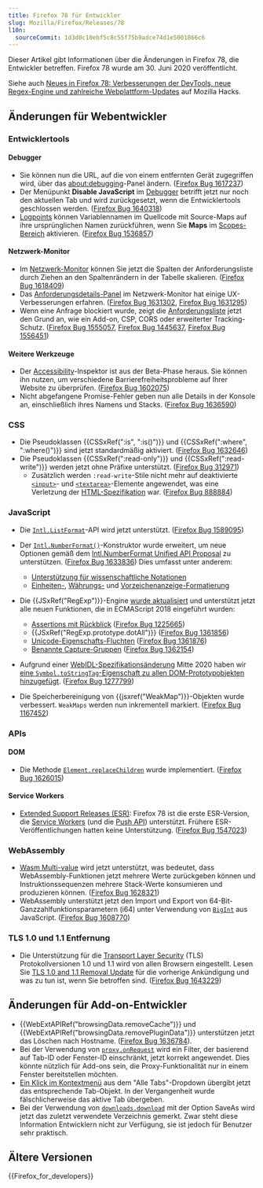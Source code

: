 ```yaml
---
title: Firefox 78 für Entwickler
slug: Mozilla/Firefox/Releases/78
l10n:
  sourceCommit: 1d3d0c10ebf5c8c55f75b9adce74d1e5001866c6
---
```


Dieser Artikel gibt Informationen über die Änderungen in Firefox 78, die Entwickler betreffen. Firefox 78 wurde am 30. Juni 2020 veröffentlicht.

Siehe auch [Neues in Firefox 78: Verbesserungen der DevTools, neue Regex-Engine und zahlreiche Webplattform-Updates](https://hacks.mozilla.org/2020/06/new-in-firefox-78/) auf Mozilla Hacks.

## Änderungen für Webentwickler

### Entwicklertools

#### Debugger

- Sie können nun die URL, auf die von einem entfernten Gerät zugegriffen wird, über das [about:debugging](https://firefox-source-docs.mozilla.org/devtools-user/about_colon_debugging/index.html#connecting-to-a-remote-device)-Panel ändern. ([Firefox Bug 1617237](https://bugzil.la/1617237))
- Der Menüpunkt **Disable JavaScript** im [Debugger](https://firefox-source-docs.mozilla.org/devtools-user/debugger/ui_tour/index.html) betrifft jetzt nur noch den aktuellen Tab und wird zurückgesetzt, wenn die Entwicklertools geschlossen werden. ([Firefox Bug 1640318](https://bugzil.la/1640318))
- [Logpoints](https://firefox-source-docs.mozilla.org/devtools-user/debugger/set_a_logpoint/index.html) können Variablennamen im Quellcode mit Source-Maps auf ihre ursprünglichen Namen zurückführen, wenn Sie **Maps** im [Scopes-Bereich](https://firefox-source-docs.mozilla.org/devtools-user/debugger/ui_tour/index.html#scopes) aktivieren. ([Firefox Bug 1536857](https://bugzil.la/1536857))

#### Netzwerk-Monitor

- Im [Netzwerk-Monitor](https://firefox-source-docs.mozilla.org/devtools-user/network_monitor/request_list/index.html#network-request-columns) können Sie jetzt die Spalten der Anforderungsliste durch Ziehen an den Spaltenrändern in der Tabelle skalieren. ([Firefox Bug 1618409](https://bugzil.la/1618409))
- Das [Anforderungsdetails-Panel](https://firefox-source-docs.mozilla.org/devtools-user/network_monitor/request_details/index.html) im Netzwerk-Monitor hat einige UX-Verbesserungen erfahren. ([Firefox Bug 1631302](https://bugzil.la/1631302), [Firefox Bug 1631295](https://bugzil.la/1631295))
- Wenn eine Anfrage blockiert wurde, zeigt die [Anforderungsliste](https://firefox-source-docs.mozilla.org/devtools-user/network_monitor/request_list/index.html) jetzt den Grund an, wie ein Add-on, CSP, CORS oder erweiterter Tracking-Schutz. ([Firefox Bug 1555057](https://bugzil.la/1555057), [Firefox Bug 1445637](https://bugzil.la/1445637), [Firefox Bug 1556451](https://bugzil.la/1556451))

#### Weitere Werkzeuge

- Der [Accessibility](https://firefox-source-docs.mozilla.org/devtools-user/accessibility_inspector/index.html)-Inspektor ist aus der Beta-Phase heraus. Sie können ihn nutzen, um verschiedene Barrierefreiheitsprobleme auf Ihrer Website zu überprüfen. ([Firefox Bug 1602075](https://bugzil.la/1602075))
- Nicht abgefangene Promise-Fehler geben nun alle Details in der Konsole an, einschließlich ihres Namens und Stacks. ([Firefox Bug 1636590](https://bugzil.la/1636590))

### CSS

- Die Pseudoklassen {{CSSxRef(":is", ":is()")}} und {{CSSxRef(":where", ":where()")}} sind jetzt standardmäßig aktiviert. ([Firefox Bug 1632646](https://bugzil.la/1632646))
- Die Pseudoklassen {{CSSxRef(":read-only")}} und {{CSSxRef(":read-write")}} werden jetzt ohne Präfixe unterstützt. ([Firefox Bug 312971](https://bugzil.la/312971))
  - Zusätzlich werden `:read-write`-Stile nicht mehr auf deaktivierte [`<input>`](/de/docs/Web/HTML/Reference/Elements/input)- und [`<textarea>`](/de/docs/Web/HTML/Reference/Elements/textarea)-Elemente angewendet, was eine Verletzung der [HTML-Spezifikation](https://html.spec.whatwg.org/multipage/semantics-other.html#selector-read-write) war. ([Firefox Bug 888884](https://bugzil.la/888884))

### JavaScript

- Die [`Intl.ListFormat`](/de/docs/Web/JavaScript/Reference/Global_Objects/Intl/ListFormat)-API wird jetzt unterstützt. ([Firefox Bug 1589095](https://bugzil.la/1589095))
- Der [`Intl.NumberFormat()`](/de/docs/Web/JavaScript/Reference/Global_Objects/Intl/NumberFormat/NumberFormat)-Konstruktor wurde erweitert, um neue Optionen gemäß dem [Intl.NumberFormat Unified API Proposal](https://github.com/tc39/proposal-unified-intl-numberformat) zu unterstützen. ([Firefox Bug 1633836](https://bugzil.la/1633836)) Dies umfasst unter anderem:
  - [Unterstützung für wissenschaftliche Notationen](/de/docs/Web/JavaScript/Reference/Global_Objects/Intl/NumberFormat/NumberFormat#scientific_engineering_or_compact_notations)
  - [Einheiten-](/de/docs/Web/JavaScript/Reference/Global_Objects/Intl/NumberFormat/NumberFormat#unit_formatting), [Währungs-](/de/docs/Web/JavaScript/Reference/Global_Objects/Intl/NumberFormat/NumberFormat#currency_formatting) und [Vorzeichenanzeige-Formatierung](/de/docs/Web/JavaScript/Reference/Global_Objects/Intl/NumberFormat/NumberFormat#displaying_signs)

- Die {{JSxRef("RegExp")}}-Engine [wurde aktualisiert](https://hacks.mozilla.org/2020/06/a-new-regexp-engine-in-spidermonkey/) und unterstützt jetzt alle neuen Funktionen, die in ECMAScript 2018 eingeführt wurden:
  - [Assertions mit Rückblick](/de/docs/Web/JavaScript/Guide/Regular_expressions/Assertions) ([Firefox Bug 1225665](https://bugzil.la/1225665))
  - {{JSxRef("RegExp.prototype.dotAll")}} ([Firefox Bug 1361856](https://bugzil.la/1361856))
  - [Unicode-Eigenschafts-Fluchten](/de/docs/Web/JavaScript/Reference/Regular_expressions/Unicode_character_class_escape) ([Firefox Bug 1361876](https://bugzil.la/1361876))
  - [Benannte Capture-Gruppen](/de/docs/Web/JavaScript/Guide/Regular_expressions/Groups_and_backreferences) ([Firefox Bug 1362154](https://bugzil.la/1362154))

- Aufgrund einer [WebIDL-Spezifikationsänderung](https://github.com/whatwg/webidl/pull/357) Mitte 2020 haben wir [eine `Symbol.toStringTag`-Eigenschaft zu allen DOM-Prototypobjekten hinzugefügt](/de/docs/Web/JavaScript/Reference/Global_Objects/Symbol/toStringTag#tostringtag_available_on_all_dom_prototype_objects). ([Firefox Bug 1277799](https://bugzil.la/1277799))
- Die Speicherbereinigung von {{jsxref("WeakMap")}}-Objekten wurde verbessert. `WeakMaps` werden nun inkrementell markiert. ([Firefox Bug 1167452](https://bugzil.la/1167452))

### APIs

#### DOM

- Die Methode [`Element.replaceChildren`](/de/docs/Web/API/Element/replaceChildren) wurde implementiert. ([Firefox Bug 1626015](https://bugzil.la/1626015))

#### Service Workers

- [Extended Support Releases (ESR)](https://www.mozilla.org/en-US/firefox/enterprise/): Firefox 78 ist die erste ESR-Version, die [Service Workers](/de/docs/Web/API/Service_Worker_API) (und die [Push API](/de/docs/Web/API/Push_API)) unterstützt. Frühere ESR-Veröffentlichungen hatten keine Unterstützung. ([Firefox Bug 1547023](https://bugzil.la/1547023))

### WebAssembly

- [Wasm Multi-value](https://hacks.mozilla.org/2019/11/multi-value-all-the-wasm/) wird jetzt unterstützt, was bedeutet, dass WebAssembly-Funktionen jetzt mehrere Werte zurückgeben können und Instruktionssequenzen mehrere Stack-Werte konsumieren und produzieren können. ([Firefox Bug 1628321](https://bugzil.la/1628321))
- WebAssembly unterstützt jetzt den Import und Export von 64-Bit-Ganzzahlfunktionsparametern (i64) unter Verwendung von [`BigInt`](/de/docs/Web/JavaScript/Reference/Global_Objects/BigInt) aus JavaScript. ([Firefox Bug 1608770](https://bugzil.la/1608770))

### TLS 1.0 und 1.1 Entfernung

- Die Unterstützung für die [Transport Layer Security](/de/docs/Web/Security/Transport_Layer_Security) (TLS) Protokollversionen 1.0 und 1.1 wird von allen Browsern eingestellt. Lesen Sie [TLS 1.0 and 1.1 Removal Update](https://hacks.mozilla.org/2019/05/tls-1-0-and-1-1-removal-update/) für die vorherige Ankündigung und was zu tun ist, wenn Sie betroffen sind. ([Firefox Bug 1643229](https://bugzil.la/1643229))

## Änderungen für Add-on-Entwickler

- {{WebExtAPIRef("browsingData.removeCache")}} und {{WebExtAPIRef("browsingData.removePluginData")}} unterstützen jetzt das Löschen nach Hostname. ([Firefox Bug 1636784](https://bugzil.la/1636784)).
- Bei der Verwendung von [`proxy.onRequest`](/de/docs/Mozilla/Add-ons/WebExtensions/API/proxy/onRequest) wird ein Filter, der basierend auf Tab-ID oder Fenster-ID einschränkt, jetzt korrekt angewendet. Dies könnte nützlich für Add-ons sein, die Proxy-Funktionalität nur in einem Fenster bereitstellen möchten.
- [Ein Klick im Kontextmenü](/de/docs/Mozilla/Add-ons/WebExtensions/API/menus/onClicked) aus dem "Alle Tabs"-Dropdown übergibt jetzt das entsprechende Tab-Objekt. In der Vergangenheit wurde fälschlicherweise das aktive Tab übergeben.
- Bei der Verwendung von [`downloads.download`](/de/docs/Mozilla/Add-ons/WebExtensions/API/downloads/download) mit der Option SaveAs wird jetzt das zuletzt verwendete Verzeichnis gemerkt. Zwar steht diese Information Entwicklern nicht zur Verfügung, sie ist jedoch für Benutzer sehr praktisch.

## Ältere Versionen

{{Firefox_for_developers}}
